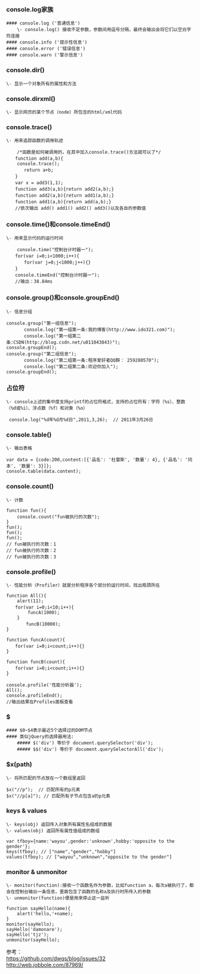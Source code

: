 ### console.log家族
    #### console.log ('普通信息')
        \- console.log() 接收不定参数，参数间用逗号分隔，最终会输出会将它们以空白字符连接
    #### console.info ('提示性信息')
    #### console.error ('错误信息')
    #### console.warn ('警示信息')
### console.dir()
    \- 显示一个对象所有的属性和方法
### console.dirxml()
    \- 显示网页的某个节点（node）所包含的html/xml代码
### console.trace()
    \- 用来追踪函数的调用轨迹
```
    /*函数是如何被调用的，在其中加入console.trace()方法就可以了*/
　　function add(a,b){
    console.trace();
　　　　return a+b;
　　}
　　var x = add3(1,1);
　　function add3(a,b){return add2(a,b);}
　　function add2(a,b){return add1(a,b);}
　　function add1(a,b){return add(a,b);}
　　//依次输出 add() add1() add2() add3()以及各自的参数值
```
### console.time()和console.timeEnd()
    \- 用来显示代码的运行时间

```
    console.time("控制台计时器一");
　　for(var i=0;i<1000;i++){
　　　　for(var j=0;j<1000;j++){}
　　}
　　console.timeEnd("控制台计时器一");
　　//输出：38.84ms
```
### console.group()和console.groupEnd()
    \- 信息分组

```
console.group("第一组信息");
　　　　console.log("第一组第一条:我的博客(http://www.ido321.com)");
　　　　console.log("第一组第二条:CSDN(http://blog.csdn.net/u011043843)");
console.groupEnd();
console.group("第二组信息");
　　　　console.log("第二组第一条:程序爱好者QQ群： 259280570");
　　　　console.log("第二组第二条:欢迎你加入");
console.groupEnd();
```
### 占位符
    \- console上述的集中度支持printf的占位符格式，支持的占位符有：字符（%s）、整数（%d或%i）、浮点数（%f）和对象（%o）

```
 console.log("%d年%d月%d日",2011,3,26);  // 2011年3月26日
```
### console.table()
    \- 输出表格

```
var data = {code:200,content:[{'品名': '杜雷斯', '数量': 4}, {'品名': '冈本', '数量': 3}]};
console.table(data.content);
```
### console.count()
    \- 计数

```
function fun(){
    console.count("fun被执行的次数");
}
fun();
fun();
fun();
// fun被执行的次数：1
// fun被执行的次数：2
// fun被执行的次数：3

```

### console.profile()
    \- 性能分析（Profiler）就是分析程序各个部分的运行时间，找出瓶颈所在

```
function All(){
    alert(11);
　　for(var i=0;i<10;i++){
        funcA(1000);
    }
　　    funcB(10000);
}

function funcA(count){
　　for(var i=0;i<count;i++){}
}

function funcB(count){
　　for(var i=0;i<count;i++){}
}

console.profile('性能分析器');
All();
console.profileEnd();
//输出结果在Profiles面板查看
```
### $
    #### $0~$4表示最近5个选择过的DOM节点
    #### 类似jQuery的选择器用法:
        ##### $('div') 等价于 document.querySelector('div');
        ##### $$('div') 等价于 document.querySelectorAll('div');
### $x(path)
    \- 将所匹配的节点放在一个数组里返回

```
$x("//p");  // 匹配所有的p元素
$x("//p[a]"); // 匹配所有子节点包含a的p元素
```
### keys & values
    \- keys(obj) 返回传入对象所有属性名组成的数据
    \- values(obj) 返回所有属性值组成的数组

```
var tfboy={name:'wayou',gender:'unknown',hobby:'opposite to the gender'};
keys(tfboy); // ["name","gender","hobby"]
values(tfboy); // ["wayou","unknown","opposite to the gender"]

```
### monitor & unmonitor
    \- monitor(function):接收一个函数名作为参数，比如function a，每次a被执行了，都会在控制台输出一条信息，里面包含了函数的名称a及执行时所传入的参数  
    \- unmonitor(function)便是用来停止这一监听

```
function sayHello(name){
    alert('hello,'+name);
}
monitor(sayHello);
sayHello('damonare');
sayHello('tjz');
unmonitor(sayHello);

```




参考：  
https://github.com/dwqs/blog/issues/32    
http://web.jobbole.com/87969/

